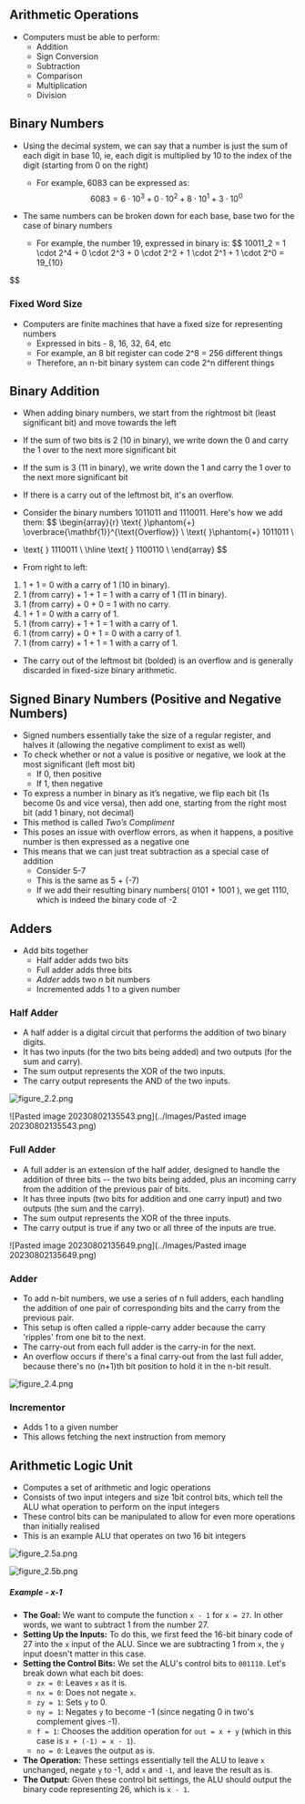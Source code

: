 ## Arithmetic Operations
- Computers must be able to perform:
	- Addition
	- Sign Conversion
	- Subtraction
	- Comparison
	- Multiplication
	- Division


## Binary Numbers
- Using the decimal system, we can say that a number is just the sum of each digit in base 10, ie, each digit is multiplied by 10 to the index of the digit (starting from 0 on the right)
	- For example, 6083 can be expressed as: $$ 6083 = 6 \cdot 10^3 + 0 \cdot 10^2 + 8 \cdot 10^1 + 3 \cdot 10^0
$$

- The same numbers can be broken down for each base, base two for the case of binary numbers
	- For example, the number 19, expressed in binary is: $$
10011_2 = 1 \cdot 2^4 + 0 \cdot 2^3 + 0 \cdot 2^2 + 1 \cdot 2^1 + 1 \cdot 2^0 = 19_{10}

$$


### Fixed Word Size
- Computers are finite machines that have a fixed size for representing numbers
	- Expressed in bits - 8, 16, 32, 64, etc
	- For example, an 8 bit register can code 2^8 = 256 different things
	- Therefore, an n-bit binary system can code 2^n different things


## Binary Addition
- When adding binary numbers, we start from the rightmost bit (least significant bit) and move towards the left
- If the sum of two bits is 2 (10 in binary), we write down the 0 and carry the 1 over to the next more significant bit
- If the sum is 3 (11 in binary), we write down the 1 and carry the 1 over to the next more significant bit
- If there is a carry out of the leftmost bit, it's an overflow.

- Consider the binary numbers 1011011 and 1110011. Here's how we add them: $$
\begin{array}{r}
\text{ }\phantom{+} \overbrace{\mathbf{1}}^{\text{Overflow}} \\
\text{ }\phantom{+} 1011011 \\
+ \text{ } 1110011 \\
\hline
\text{ } 1100110 \\
\end{array}
$$
- From right to left:
1. 1 + 1 = 0 with a carry of 1 (10 in binary).
2. 1 (from carry) + 1 + 1 = 1 with a carry of 1 (11 in binary).
3. 1 (from carry) + 0 + 0 = 1 with no carry.
4. 1 + 1 = 0 with a carry of 1.
5. 1 (from carry) + 1 + 1 = 1 with a carry of 1.
6. 1 (from carry) + 0 + 1 = 0 with a carry of 1.
7. 1 (from carry) + 1 + 1 = 1 with a carry of 1.

- The carry out of the leftmost bit (bolded) is an overflow and is generally discarded in fixed-size binary arithmetic.


## Signed Binary Numbers (Positive and Negative Numbers)
- Signed numbers essentially take the size of a regular register, and halves it (allowing the negative compliment to exist as well)
- To check whether or not a value is positive or negative, we look at the most significant (left most bit)
	- If 0, then positive
	- If 1, then negative 
- To express a number in binary as it’s negative, we flip each bit (1s become 0s and vice versa), then add one, starting from the right most bit (add 1 binary, not decimal)
- This method is called *Two’s Compliment*
- This poses an issue with overflow errors, as when it happens, a positive number is then expressed as a negative one
- This means that we can just treat subtraction as a special case of addition 
	- Consider 5-7
	- This is the same as 5 + (-7)
	- If we add their resulting binary numbers( 0101 + 1001 ), we get 1110, which is indeed the binary code of -2

## Adders
- Add bits together
	- Half adder adds two bits
	- Full adder adds three bits
	- *Adder* adds two *n* bit numbers
	- Incremented adds 1 to a given number 

###  Half Adder
- A half adder is a digital circuit that performs the addition of two binary digits.
- It has two inputs (for the two bits being added) and two outputs (for the sum and carry).
- The sum output represents the XOR of the two inputs.
- The carry output represents the AND of the two inputs.

![figure_2.2.png](../Images/figure_2.2.png)

![Pasted image 20230802135543.png](../Images/Pasted image 20230802135543.png)
### Full Adder
- A full adder is an extension of the half adder, designed to handle the addition of three bits -- the two bits being added, plus an incoming carry from the addition of the previous pair of bits.
- It has three inputs (two bits for addition and one carry input) and two outputs (the sum and the carry).
- The sum output represents the XOR of the three inputs.
- The carry output is true if any two or all three of the inputs are true.

![Pasted image 20230802135649.png](../Images/Pasted image 20230802135649.png)

### Adder
- To add n-bit numbers, we use a series of n full adders, each handling the addition of one pair of corresponding bits and the carry from the previous pair.
- This setup is often called a ripple-carry adder because the carry 'ripples' from one bit to the next.
- The carry-out from each full adder is the carry-in for the next.
- An overflow occurs if there's a final carry-out from the last full adder, because there's no (n+1)th bit position to hold it in the n-bit result.

![figure_2.4.png](../Images/figure_2.4.png)

### Incrementor
- Adds 1 to a given number
- This allows fetching the next instruction from memory

## Arithmetic Logic Unit
- Computes a set of arithmetic and logic operations
- Consists of two input integers and size 1bit control bits, which tell the ALU what operation to perform on the input integers
- These control bits can be manipulated to allow for even more operations than initially realised
- This is an example ALU that operates on two 16 bit integers

![figure_2.5a.png](../Images/figure_2.5a.png)

![figure_2.5b.png](../Images/figure_2.5b.png)

##### Example - x-1

- **The Goal:** We want to compute the function `x - 1` for `x = 27`. In other words, we want to subtract 1 from the number 27.
- **Setting Up the Inputs:** To do this, we first feed the 16-bit binary code of 27 into the `x` input of the ALU. Since we are subtracting 1 from `x`, the `y` input doesn't matter in this case.
- **Setting the Control Bits:** We set the ALU's control bits to `001110`. Let's break down what each bit does:
    - `zx = 0`: Leaves `x` as it is.
    - `nx = 0`: Does not negate `x`.
    - `zy = 1`: Sets `y` to 0.
    - `ny = 1`: Negates `y` to become -1 (since negating 0 in two's complement gives -1).
    - `f = 1`: Chooses the addition operation for `out = x + y` (which in this case is `x + (-1) = x - 1`).
    - `no = 0`: Leaves the output as is.
- **The Operation:** These settings essentially tell the ALU to leave `x` unchanged, negate `y` to -1, add `x` and `-1`, and leave the result as is.
- **The Output:** Given these control bit settings, the ALU should output the binary code representing 26, which is `x - 1`.